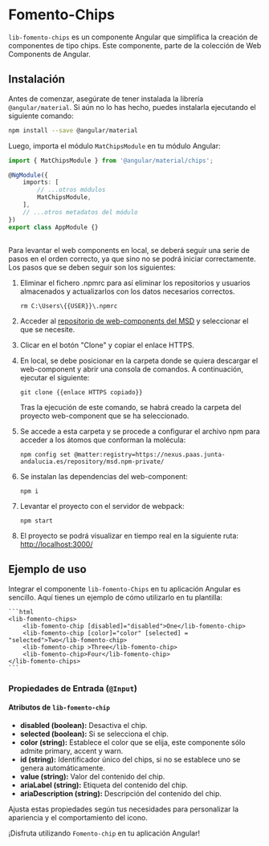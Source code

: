 # Fomento-Chips

`lib-fomento-chips` es un componente Angular que simplifica la creación de componentes de tipo chips. Este componente, parte de la colección de Web Components de Angular.

## Instalación

Antes de comenzar, asegúrate de tener instalada la librería `@angular/material`. Si aún no lo has hecho, puedes instalarla ejecutando el siguiente comando:

```bash
npm install --save @angular/material
```

Luego, importa el módulo `MatChipsModule` en tu módulo Angular:

```typescript
import { MatChipsModule } from '@angular/material/chips';

@NgModule({
	imports: [
		// ...otros módulos
		MatChipsModule,
	],
	// ...otros metadatos del módulo
})
export class AppModule {}
```

##

Para levantar el web components en local, se deberá seguir una serie de pasos en el orden correcto, ya que sino no se podrá iniciar correctamente. Los pasos que se deben seguir son los siguientes:

1. Eliminar el fichero .npmrc para así eliminar los repositorios y usuarios almacenados y actualizarlos con los datos necesarios correctos.

   ```
   rm C:\Users\{{USER}}\.npmrc
   ```

2. Acceder al [repositorio de web-components del MSD](https://gitlab.juntadeandalucia.es/pt-exp-webcomponents) y seleccionar el que se necesite.
3. Clicar en el botón "Clone" y copiar el enlace HTTPS.
4. En local, se debe posicionar en la carpeta donde se quiera descargar el web-component y abrir una consola de comandos. A continuación, ejecutar el siguiente:
   ```
   git clone {{enlace HTTPS copiado}}
   ```
   Tras la ejecución de este comando, se habrá creado la carpeta del proyecto web-component que se ha seleccionado.
5. Se accede a esta carpeta y se procede a configurar el archivo npm para acceder a los átomos que conforman la molécula:
   ```
   npm config set @matter:registry=https://nexus.paas.junta-andalucia.es/repository/msd.npm-private/
   ```
6. Se instalan las dependencias del web-component:
   ```
   npm i
   ```
7. Levantar el proyecto con el servidor de webpack:
   ```
   npm start
   ```
8. El proyecto se podrá visualizar en tiempo real en la siguiente ruta: [http://localhost:3000/](http://localhost:3000/)

## Ejemplo de uso

Integrar el componente `lib-fomento-Chips` en tu aplicación Angular es sencillo. Aquí tienes un ejemplo de cómo utilizarlo en tu plantilla:

    ```html
    <lib-fomento-chips>
        <lib-fomento-chip [disabled]="disabled">One</lib-fomento-chip>
        <lib-fomento-chip [color]="color" [selected] = "selected">Two</lib-fomento-chip>
        <lib-fomento-chip >Three</lib-fomento-chip>
        <lib-fomento-chip>Four</lib-fomento-chip>
    </lib-fomento-chips>
    ```

### Propiedades de Entrada (`@Input`)

#### Atributos de `lib-fomento-chip`

- **disabled (boolean):** Desactiva el chip.
- **selected (boolean):** Si se selecciona el chip.
- **color (string):** Establece el color que se elija, este componente sólo admite primary, accent y warn.
- **id (string):** Identificador único del chips, si no se establece uno se genera automáticamente.
- **value (string):** Valor del contenido del chip.
- **ariaLabel (string):** Etiqueta del contenido del chip.
- **ariaDescription (string):** Descripción del contenido del chip.

Ajusta estas propiedades según tus necesidades para personalizar la apariencia y el comportamiento del icono.

¡Disfruta utilizando `Fomento-chip` en tu aplicación Angular!
